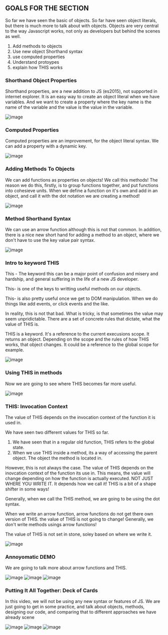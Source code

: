 

## GOALS FOR THE SECTION 

So far we have seen the basic of objects. So far have seen object literals, but there is much more to talk about with objects.
Objects are very central to the way Javascript works, not only as developers but behind the scenes as well. 

1. Add methods to objects 
2.  Use new object Shorthand syntax
3. use computed properties 
4. Understand protoypes 
5. explain how THIS works


### Shorthand Object Properties 

Shorthand properties, are a new addition to JS (es2015), not supported in internet explorer.  It is an easy way to create an object literal when we have variables.  And we want to create a property where the key name is the name of the variable and the value is the value in the variable.  

![image](images/section12/ShorthandObjectProperties.png)



### Computed Properties 

Computed properties are an improvement, for the object literal syntax. We can add a property with a dynamic key. 

![image](images/section12/ComputedProperties.png)


### Adding Methods To Objects 

We can add functions as properties on objects! We call this methods!
The reason we do this, firstly, is to group functions together, and put functions into cohesieve units. When we define a function on it's own and add in an object, and call it with the dot notation we are creating a method! 

![image](images/section12/AddingMethodsToObjects.png)


### Method Shorthand Syntax

We can use an arrow function although this is not that common. In addition, there is a nice new short hand for adding a method to an object, where we don't have to use the key value pair syntax. 

![image](images/section12/MethodShorthandSyntax.png)


### Intro to keyword THIS 

This - The keyword this can be a major point of confusion and misery and hardship, and general suffering in the life of a new JS developer. 

This- is one of the keys to writting useful methods on our objects. 

This- is also pretty useful once we get to DOM manipulation. When we do things like add events, or click events and the like. 

In reality, this is not that bad. What is tricky, is that sometimes the value may seem unpridictable. There are a set of concrete rules that dictate, what the value of THIS is. 

THIS is a keyword. It's a reference to the current execusions scope. It returns an object. Depending on the scope and the rules of how THIS works, that object changes. It could be a reference to the global scope for example. 

![image](images/section12/IntroToThisKeyword.png)

### Using THIS in methods 

Now we are going to see where THIS becomes far more useful.

![image](images/section12/UsingTHISinmethods.png)



### THIS: Invocation Context


The value of THIS depends on the invocation context of the function it is used in. 

We have seen two different values for THIS so far. 

1. We have seen that in a regular old function, THIS refers to the global state.
2. When we use THIS inside a method, its a way of accessing the parent object. The object the method is located in. 

However, this is not always the case. The value of THIS depends on the inovcation context of the function its use in. This means, the value will change depending on how the function is actually executed. NOT JUST WHERE YOU WRITE IT. It depends how we call it! THIS is a bit of a shape shifter in some ways! 

Generally, when we call the THIS method, we are going to be using the dot syntax. 

When we write an arrow function, arrow functions do not get there own version of THIS. the value of THIS is not going to change! Generally, we don't write methods usings arrow functions! 

The value of THIS is not set in stone, soley based on where we write it.


![image](images/section12/THISInvocationContext.png)

### Annoyomatic DEMO

We are going to talk more about arrow functions and THIS. 

![image](images/section12/AnnoyomaticDEMO1.png)
![image](images/section12/AnnoyomaticDEMO2.png)
![image](images/section12/AnnoyomaticDEMO3.png)



### Putting It All Together: Deck of Cards 

In this video, we will not be using any new syntax or features of JS. We are just going to get in some practice, and talk about objects, methods, designing our code, and comparing that to different approaches we have already scene

![image](images/section12/DeckofCards1.png)
![image](images/section12/DeckofCards2.png)
![image](images/section12/DeckofCards3.png)



